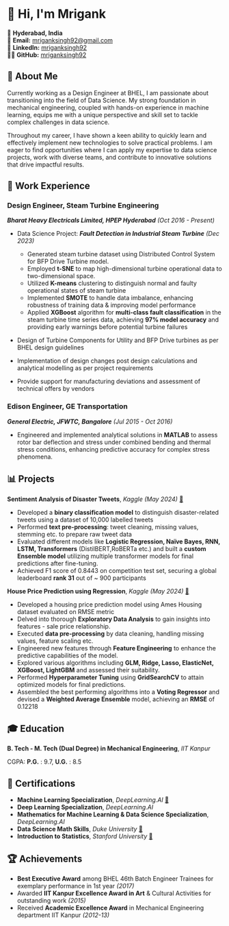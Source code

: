 # 👋 Hi, I'm Mrigank
📍 **Hyderabad, India**  
📧 **Email:** [mriganksingh92@gmail.com](mailto:mriganksingh92@gmail.com)  
🔗 **LinkedIn:** [mriganksingh92](https://linkedin.com/in/mriganksingh92)  
👨‍💻 **GitHub:** [mriganksingh92](https://mriganksingh92.github.io/mriganksingh92/)

<!--  📊 **Projects:** [mriganksingh92](https://mriganksingh92.github.io/mriganksingh92/) -->

## 🌟 About Me
Currently working as a Design Engineer at BHEL, I am passionate about transitioning into the field of Data Science. My strong foundation in mechanical engineering, coupled with hands-on experience in machine learning, equips me with a unique perspective and skill set to tackle complex challenges in data science.

Throughout my career, I have shown a keen ability to quickly learn and effectively implement new technologies to solve practical problems. I am eager to find opportunities where I can apply my expertise to data science projects, work with diverse teams, and contribute to innovative solutions that drive impactful results.

## 💼 Work Experience

### Design Engineer, Steam Turbine Engineering
***Bharat Heavy Electricals Limited, HPEP Hyderabad***  *(Oct 2016 - Present)*

   - Data Science Project: ***Fault Detection in Industrial Steam Turbine***  *(Dec 2023)*
      - Generated steam turbine dataset using Distributed Control System for BFP Drive Turbine model.
      - Employed **t-SNE** to map high-dimensional turbine operational data to two-dimensional space.
      - Utilized **K-means** clustering to distinguish normal and faulty operational states of steam turbine
      - Implemented **SMOTE** to handle data imbalance, enhancing robustness of training data & improving model performance
      - Applied **XGBoost** algorithm for **multi-class fault classification** in the steam turbine time series data, achieving **97% model accuracy** and providing early warnings before potential turbine failures

 - Design of Turbine Components for Utility and BFP Drive turbines as per BHEL design guidelines
 - Implementation of design changes post design calculations and analytical modelling as per project requirements
 - Provide support for manufacturing deviations and assessment of technical offers by vendors


### Edison Engineer, GE Transportation
***General Electric, JFWTC, Bangalore*** *(Jul 2015 - Oct 2016)*  
- Engineered and implemented analytical solutions in **MATLAB** to assess rotor bar deflection and stress under combined bending and thermal stress conditions, enhancing predictive accuracy for complex stress phenomena.

## 📊 Projects

**Sentiment Analysis of Disaster Tweets**, *Kaggle* *(May 2024)* [🔗](https://github.com/mriganksingh92/Projects/tree/bb70fa04d77c9c12c0929a010d5bdc859af95185/Tweet%20Sentiment%20Analysis) 
- Developed a **binary classification model** to distinguish disaster-related tweets using a dataset of 10,000 labelled tweets 
- Performed **text pre-processing**: tweet cleaning, missing values, stemming etc. to prepare raw tweet data
- Evaluated different models like **Logistic Regression, Naïve Bayes, RNN, LSTM, Transformers** (DistilBERT,RoBERTa etc.) and built a **custom Ensemble model** utilizing multiple transformer models for final predictions after fine-tuning.
- Achieved F1 score of 0.8443 on competition test set, securing a global leaderboard **rank 31** out of ~ 900 participants

**House Price Prediction using Regression**, *Kaggle*  *(May 2024)* [🔗](https://github.com/mriganksingh92/Projects/tree/bb70fa04d77c9c12c0929a010d5bdc859af95185/House%20Price%20Regression)
- Developed a housing price prediction model using Ames Housing dataset evaluated on RMSE metric 
- Delved into thorough **Exploratory Data Analysis** to gain insights into features - sale price relationship.
- Executed **data pre-processing** by data cleaning, handling missing values, feature scaling etc.
- Engineered new features through **Feature Engineering** to enhance the predictive capabilities of the model.
- Explored various algorithms including **GLM, Ridge, Lasso, ElasticNet, XGBoost, LightGBM** and assessed their suitability.
- Performed **Hyperparameter Tuning** using **GridSearchCV** to attain optimized models for final predictions.
- Assembled the best performing algorithms into a **Voting Regressor** and devised a **Weighted Average Ensemble** model, achieving an **RMSE** of 0.12218

## 🎓 Education

**B. Tech - M. Tech (Dual Degree) in Mechanical Engineering**, *IIT Kanpur*

   CGPA: **P.G.** : 9.7,  **U.G.** : 8.5
    
## 📜 Certifications 

- **Machine Learning Specialization**, *DeepLearning.AI*  [🔗](https://github.com/mriganksingh92/certifications/blob/ca831cd29d2f8d145cee0a5a37e215681a99f63d/ML%20Specialization.pdf) 
- **Deep Learning Specialization**, *DeepLearning.AI*
- **Mathematics for Machine Learning & Data Science Specialization**, *DeepLearning.AI*
- **Data Science Math Skills**, *Duke University*  [🔗](https://github.com/mriganksingh92/certifications/blob/ca831cd29d2f8d145cee0a5a37e215681a99f63d/duke%20DS%20maths.pdf)
- **Introduction to Statistics**, *Stanford University*  [🔗](https://github.com/mriganksingh92/certifications/blob/ca831cd29d2f8d145cee0a5a37e215681a99f63d/stanford%20%20stats.pdf)

## 🏆 Achievements

- **Best Executive Award** among BHEL 46th Batch Engineer Trainees for exemplary performance in 1st year *(2017)*
- Awarded **IIT Kanpur Excellence Award in Art** & Cultural Activities for outstanding work *(2015)*
- Received **Academic Excellence Award** in Mechanical Engineering department IIT Kanpur *(2012-13)*
